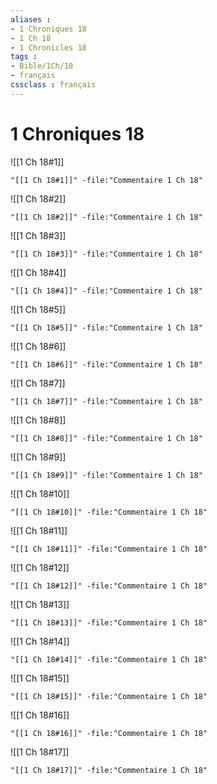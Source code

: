 ```yaml
---
aliases : 
- 1 Chroniques 18
- 1 Ch 18
- 1 Chronicles 18
tags : 
- Bible/1Ch/18
- français
cssclass : français
---
```


# 1 Chroniques 18

![[1 Ch 18#1]]

```query
"[[1 Ch 18#1]]" -file:"Commentaire 1 Ch 18"
```

![[1 Ch 18#2]]

```query
"[[1 Ch 18#2]]" -file:"Commentaire 1 Ch 18"
```

![[1 Ch 18#3]]

```query
"[[1 Ch 18#3]]" -file:"Commentaire 1 Ch 18"
```

![[1 Ch 18#4]]

```query
"[[1 Ch 18#4]]" -file:"Commentaire 1 Ch 18"
```

![[1 Ch 18#5]]

```query
"[[1 Ch 18#5]]" -file:"Commentaire 1 Ch 18"
```

![[1 Ch 18#6]]

```query
"[[1 Ch 18#6]]" -file:"Commentaire 1 Ch 18"
```

![[1 Ch 18#7]]

```query
"[[1 Ch 18#7]]" -file:"Commentaire 1 Ch 18"
```

![[1 Ch 18#8]]

```query
"[[1 Ch 18#8]]" -file:"Commentaire 1 Ch 18"
```

![[1 Ch 18#9]]

```query
"[[1 Ch 18#9]]" -file:"Commentaire 1 Ch 18"
```

![[1 Ch 18#10]]

```query
"[[1 Ch 18#10]]" -file:"Commentaire 1 Ch 18"
```

![[1 Ch 18#11]]

```query
"[[1 Ch 18#11]]" -file:"Commentaire 1 Ch 18"
```

![[1 Ch 18#12]]

```query
"[[1 Ch 18#12]]" -file:"Commentaire 1 Ch 18"
```

![[1 Ch 18#13]]

```query
"[[1 Ch 18#13]]" -file:"Commentaire 1 Ch 18"
```

![[1 Ch 18#14]]

```query
"[[1 Ch 18#14]]" -file:"Commentaire 1 Ch 18"
```

![[1 Ch 18#15]]

```query
"[[1 Ch 18#15]]" -file:"Commentaire 1 Ch 18"
```

![[1 Ch 18#16]]

```query
"[[1 Ch 18#16]]" -file:"Commentaire 1 Ch 18"
```

![[1 Ch 18#17]]

```query
"[[1 Ch 18#17]]" -file:"Commentaire 1 Ch 18"
```

